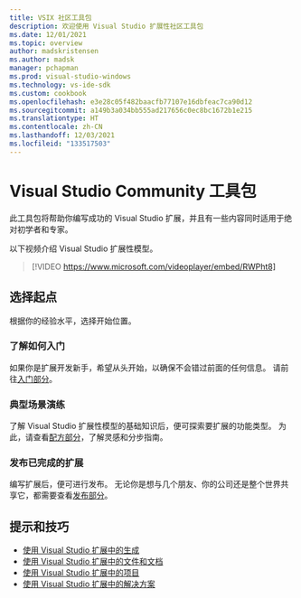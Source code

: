 ```yaml
---
title: VSIX 社区工具包
description: 欢迎使用 Visual Studio 扩展性社区工具包
ms.date: 12/01/2021
ms.topic: overview
author: madskristensen
ms.author: madsk
manager: pchapman
ms.prod: visual-studio-windows
ms.technology: vs-ide-sdk
ms.custom: cookbook
ms.openlocfilehash: e3e28c05f482baacfb77107e16dbfeac7ca90d12
ms.sourcegitcommit: a149b3a034bb555ad217656c0ec8bc1672b1e215
ms.translationtype: HT
ms.contentlocale: zh-CN
ms.lasthandoff: 12/03/2021
ms.locfileid: "133517503"
---
```

# <a name="visual-studio-community-toolkit"></a>Visual Studio Community 工具包

此工具包将帮助你编写成功的 Visual Studio 扩展，并且有一些内容同时适用于绝对初学者和专家。

以下视频介绍 Visual Studio 扩展性模型。

> [!VIDEO https://www.microsoft.com/videoplayer/embed/RWPht8]

## <a name="pick-your-starting-point"></a>选择起点

根据你的经验水平，选择开始位置。

### <a name="learn-how-to-get-started"></a>了解如何入门

如果你是扩展开发新手，希望从头开始，以确保不会错过前面的任何信息。 请前往[入门部分](get-started/get-started-guide.md)。

### <a name="walk-me-through-typical-scenarios"></a>典型场景演练

了解 Visual Studio 扩展性模型的基础知识后，便可探索要扩展的功能类型。 为此，请查看[配方部分](recipes/custom-tool-windows.md)，了解灵感和分步指南。

### <a name="publishing-the-finished-extension"></a>发布已完成的扩展

编写扩展后，便可进行发布。 无论你是想与几个朋友、你的公司还是整个世界共享它，都需要查看[发布部分](publish/publish-guide.md)。

## <a name="tips--tricks"></a>提示和技巧
* [使用 Visual Studio 扩展中的生成](tips/build.md)
* [使用 Visual Studio 扩展中的文件和文档](tips/files.md)
* [使用 Visual Studio 扩展中的项目](tips/projects.md)
* [使用 Visual Studio 扩展中的解决方案](tips/solutions.md)

